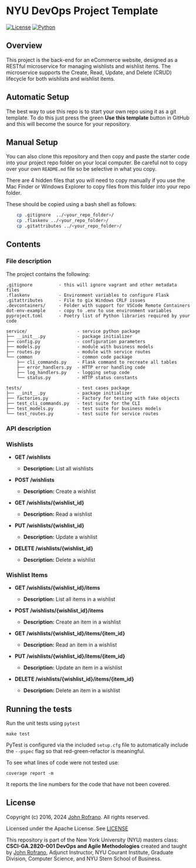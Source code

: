 # NYU DevOps Project Template

[![License](https://img.shields.io/badge/License-Apache_2.0-blue.svg)](https://opensource.org/licenses/Apache-2.0)
[![Python](https://img.shields.io/badge/Language-Python-blue.svg)](https://python.org/)


## Overview
This project is the back-end for an eCommerce website, designed as a RESTful microservice for managing wishlists and wishlist items. The microservice supports the Create, Read, Update, and Delete (CRUD) lifecycle for both wishlists and wishlist items.


## Automatic Setup

The best way to use this repo is to start your own repo using it as a git template. To do this just press the green **Use this template** button in GitHub and this will become the source for your repository.

## Manual Setup

You can also clone this repository and then copy and paste the starter code into your project repo folder on your local computer. Be careful not to copy over your own `README.md` file so be selective in what you copy.

There are 4 hidden files that you will need to copy manually if you use the Mac Finder or Windows Explorer to copy files from this folder into your repo folder.

These should be copied using a bash shell as follows:

```bash
    cp .gitignore  ../<your_repo_folder>/
    cp .flaskenv ../<your_repo_folder>/
    cp .gitattributes ../<your_repo_folder>/
```

## Contents
### File description
The project contains the following:

```text
.gitignore          - this will ignore vagrant and other metadata files
.flaskenv           - Environment variables to configure Flask
.gitattributes      - File to gix Windows CRLF issues
.devcontainers/     - Folder with support for VSCode Remote Containers
dot-env-example     - copy to .env to use environment variables
pyproject.toml      - Poetry list of Python libraries required by your code

service/                   - service python package
├── __init__.py            - package initializer
├── config.py              - configuration parameters
├── models.py              - module with business models
├── routes.py              - module with service routes
└── common                 - common code package
    ├── cli_commands.py    - Flask command to recreate all tables
    ├── error_handlers.py  - HTTP error handling code
    ├── log_handlers.py    - logging setup code
    └── status.py          - HTTP status constants

tests/                     - test cases package
├── __init__.py            - package initializer
├── factories.py           - Factory for testing with fake objects
├── test_cli_commands.py   - test suite for the CLI
├── test_models.py         - test suite for business models
└── test_routes.py         - test suite for service routes
```
### API description
### Wishlists

- **GET /wishlists**
  - **Description:** List all wishlists

- **POST /wishlists**
  - **Description:** Create a wishlist

- **GET /wishlists/{wishlist_id}**
  - **Description:** Read a wishlist

- **PUT /wishlists/{wishlist_id}**
  - **Description:** Update a wishlist

- **DELETE /wishlists/{wishlist_id}**
  - **Description:** Delete a wishlist

### Wishlist Items

- **GET /wishlists/{wishlist_id}/items**
  - **Description:** List all items in a wishlist

- **POST /wishlists/{wishlist_id}/items**
  - **Description:** Create an item in a wishlist

- **GET /wishlists/{wishlist_id}/items/{item_id}**
  - **Description:** Read an item in a wishlist

- **PUT /wishlists/{wishlist_id}/items/{item_id}**
  - **Description:** Update an item in a wishlist

- **DELETE /wishlists/{wishlist_id}/items/{item_id}**
  - **Description:** Delete an item in a wishlist

## Running the tests

Run the unit tests using `pytest`

```shell
make test
```

PyTest is configured via the included `setup.cfg` file to automatically include the `--pspec` flag so that red-green-refactor is meaningful. 

To see what lines of code were not tested use:

```shell
coverage report -m
```

It reports the line numbers for the code that have not been covered.


## License

Copyright (c) 2016, 2024 [John Rofrano](https://www.linkedin.com/in/JohnRofrano/). All rights reserved.

Licensed under the Apache License. See [LICENSE](LICENSE)

This repository is part of the New York University (NYU) masters class: **CSCI-GA.2820-001 DevOps and Agile Methodologies** created and taught by [John Rofrano](https://cs.nyu.edu/~rofrano/), Adjunct Instructor, NYU Courant Institute, Graduate Division, Computer Science, and NYU Stern School of Business.

